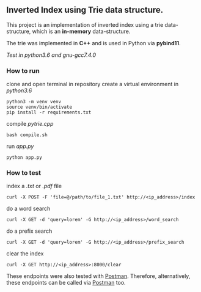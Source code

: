 ## Inverted Index using Trie data structure.

This project is an implementation of inverted index using a trie data-structure, which is an **in-memory** data-structure.

The trie was implemented in **C++** and is used in Python via **pybind11**.

*Test in python3.6 and gnu-gcc7.4.0*

### How to run

clone and open terminal in repository
create a virtual environment in *python3.6*

    python3 -m venv venv
    source venv/bin/activate
    pip install -r requirements.txt

compile *pytrie.cpp*

    bash compile.sh

run *app.py*

    python app.py

### How to test

index a *.txt* or *.pdf* file

    curl -X POST -F 'file=@/path/to/file_1.txt' http://<ip_address>/index

do a word search

    curl -X GET -d 'query=lorem' -G http://<ip_address>/word_search


do a prefix search

    curl -X GET -d 'query=lorem' -G http://<ip_address>/prefix_search

clear the index

    curl -X GET http://<ip_address>:8000/clear

These endpoints were also tested with [Postman](https://www.getpostman.com/). Therefore, alternatively, these endpoints can be called via [Postman](https://www.getpostman.com/) too.